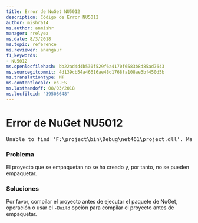 ```yaml
---
title: Error de NuGet NU5012
description: Código de Error NU5012
author: mishra14
ms.author: anmishr
manager: rrelyea
ms.date: 8/3/2018
ms.topic: reference
ms.reviewer: anangaur
f1_keywords:
- NU5012
ms.openlocfilehash: bb22ad4d4b530f529f6a4170f6583b8d85ad7643
ms.sourcegitcommit: 4d139cb54a46616ae48d1768fa108ae3bf450d5b
ms.translationtype: MT
ms.contentlocale: es-ES
ms.lasthandoff: 08/03/2018
ms.locfileid: "39508648"
---
```

# <a name="nuget-error-nu5012"></a>Error de NuGet NU5012
<pre>Unable to find 'F:\project\bin\Debug\net461\project.dll'. Make sure the project has been built.</pre>

### <a name="issue"></a>Problema

El proyecto que se empaquetan no se ha creado y, por tanto, no se pueden empaquetar.


### <a name="solution"></a>Soluciones

Por favor, compilar el proyecto antes de ejecutar el paquete de NuGet, operación o usar el `-Build` opción para compilar el proyecto antes de empaquetar.

